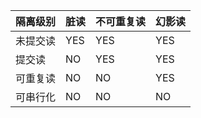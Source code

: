隔离级别 | 脏读 | 不可重复读 | 幻影读
--- | --- | --- | ---
未提交读 | YES | YES | YES
提交读 | NO | YES | YES
可重复读 | NO | NO | YES
可串行化 | NO | NO | NO
